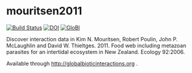 # mouritsen2011
[![Build Status](https://travis-ci.com/globalbioticinteractions/mouritsen2011.svg)](https://travis-ci.com/globalbioticinteractions/mouritsen2011) [![DOI](https://zenodo.org/badge/31732121.svg)](https://zenodo.org/badge/latestdoi/31732121) [![GloBI](http://api.globalbioticinteractions.org/interaction.svg?accordingTo=globi:globalbioticinteractions/mouritsen2011)](http://globalbioticinteractions.org/?accordingTo=globi:globalbioticinteractions/mouritsen2011)

Discover interaction data in Kim N. Mouritsen, Robert Poulin, John P. McLaughlin and David W. Thieltges. 2011. Food web including metazoan parasites for an intertidal ecosystem in New Zealand. Ecology 92:2006. 

Available through http://globalbioticinteractions.org .
